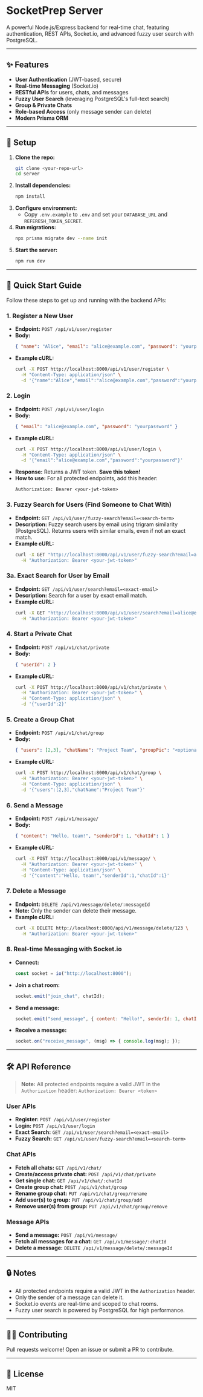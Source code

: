 # SocketPrep Server

A powerful Node.js/Express backend for real-time chat, featuring authentication, REST APIs, Socket.io, and advanced fuzzy user search with PostgreSQL.

---

## ✨ Features
- **User Authentication** (JWT-based, secure)
- **Real-time Messaging** (Socket.io)
- **RESTful APIs** for users, chats, and messages
- **Fuzzy User Search** (leveraging PostgreSQL's full-text search)
- **Group & Private Chats**
- **Role-based Access** (only message sender can delete)
- **Modern Prisma ORM**

---

## 🚀 Setup

1. **Clone the repo:**
   ```bash
   git clone <your-repo-url>
   cd server
   ```
2. **Install dependencies:**
   ```bash
   npm install
   ```
3. **Configure environment:**
   - Copy `.env.example` to `.env` and set your `DATABASE_URL` and `REFERESH_TOKEN_SECRET`.
4. **Run migrations:**
   ```bash
   npx prisma migrate dev --name init
   ```
5. **Start the server:**
   ```bash
   npm run dev
   ```

---

## 🏁 Quick Start Guide

Follow these steps to get up and running with the backend APIs:

### 1. Register a New User
- **Endpoint:** `POST /api/v1/user/register`
- **Body:**
  ```json
  { "name": "Alice", "email": "alice@example.com", "password": "yourpassword", "pic": "<optional-url>" }
  ```
- **Example cURL:**
  ```bash
  curl -X POST http://localhost:8000/api/v1/user/register \
    -H "Content-Type: application/json" \
    -d '{"name":"Alice","email":"alice@example.com","password":"yourpassword"}'
  ```

### 2. Login
- **Endpoint:** `POST /api/v1/user/login`
- **Body:**
  ```json
  { "email": "alice@example.com", "password": "yourpassword" }
  ```
- **Example cURL:**
  ```bash
  curl -X POST http://localhost:8000/api/v1/user/login \
    -H "Content-Type: application/json" \
    -d '{"email":"alice@example.com","password":"yourpassword"}'
  ```
- **Response:** Returns a JWT token. **Save this token!**
- **How to use:** For all protected endpoints, add this header:
  ```
  Authorization: Bearer <your-jwt-token>
  ```

### 3. Fuzzy Search for Users (Find Someone to Chat With)
- **Endpoint:** `GET /api/v1/user/fuzzy-search?email=<search-term>`
- **Description:** Fuzzy search users by email using trigram similarity (PostgreSQL). Returns users with similar emails, even if not an exact match.
- **Example cURL:**
  ```bash
  curl -X GET "http://localhost:8000/api/v1/user/fuzzy-search?email=ali" \
    -H "Authorization: Bearer <your-jwt-token>"
  ```

### 3a. Exact Search for User by Email
- **Endpoint:** `GET /api/v1/user/search?email=<exact-email>`
- **Description:** Search for a user by exact email match.
- **Example cURL:**
  ```bash
  curl -X GET "http://localhost:8000/api/v1/user/search?email=alice@example.com" \
    -H "Authorization: Bearer <your-jwt-token>"
  ```

### 4. Start a Private Chat
- **Endpoint:** `POST /api/v1/chat/private`
- **Body:**
  ```json
  { "userId": 2 }
  ```
- **Example cURL:**
  ```bash
  curl -X POST http://localhost:8000/api/v1/chat/private \
    -H "Authorization: Bearer <your-jwt-token>" \
    -H "Content-Type: application/json" \
    -d '{"userId":2}'
  ```

### 5. Create a Group Chat
- **Endpoint:** `POST /api/v1/chat/group`
- **Body:**
  ```json
  { "users": [2,3], "chatName": "Project Team", "groupPic": "<optional-url>" }
  ```
- **Example cURL:**
  ```bash
  curl -X POST http://localhost:8000/api/v1/chat/group \
    -H "Authorization: Bearer <your-jwt-token>" \
    -H "Content-Type: application/json" \
    -d '{"users":[2,3],"chatName":"Project Team"}'
  ```

### 6. Send a Message
- **Endpoint:** `POST /api/v1/message/`
- **Body:**
  ```json
  { "content": "Hello, team!", "senderId": 1, "chatId": 1 }
  ```
- **Example cURL:**
  ```bash
  curl -X POST http://localhost:8000/api/v1/message/ \
    -H "Authorization: Bearer <your-jwt-token>" \
    -H "Content-Type: application/json" \
    -d '{"content":"Hello, team!","senderId":1,"chatId":1}'
  ```

### 7. Delete a Message
- **Endpoint:** `DELETE /api/v1/message/delete/:messageId`
- **Note:** Only the sender can delete their message.
- **Example cURL:**
  ```bash
  curl -X DELETE http://localhost:8000/api/v1/message/delete/123 \
    -H "Authorization: Bearer <your-jwt-token>"
  ```

### 8. Real-time Messaging with Socket.io
- **Connect:**
  ```js
  const socket = io("http://localhost:8000");
  ```
- **Join a chat room:**
  ```js
  socket.emit("join_chat", chatId);
  ```
- **Send a message:**
  ```js
  socket.emit("send_message", { content: "Hello!", senderId: 1, chatId: 1 });
  ```
- **Receive a message:**
  ```js
  socket.on("receive_message", (msg) => { console.log(msg); });
  ```

---

## 🛠️ API Reference

> **Note:** All protected endpoints require a valid JWT in the `Authorization` header: `Authorization: Bearer <token>`

### User APIs
- **Register:** `POST /api/v1/user/register`
- **Login:** `POST /api/v1/user/login`
- **Exact Search:** `GET /api/v1/user/search?email=<exact-email>`
- **Fuzzy Search:** `GET /api/v1/user/fuzzy-search?email=<search-term>`

### Chat APIs
- **Fetch all chats:** `GET /api/v1/chat/`
- **Create/access private chat:** `POST /api/v1/chat/private`
- **Get single chat:** `GET /api/v1/chat/:chatId`
- **Create group chat:** `POST /api/v1/chat/group`
- **Rename group chat:** `PUT /api/v1/chat/group/rename`
- **Add user(s) to group:** `PUT /api/v1/chat/group/add`
- **Remove user(s) from group:** `PUT /api/v1/chat/group/remove`

### Message APIs
- **Send a message:** `POST /api/v1/message/`
- **Fetch all messages for a chat:** `GET /api/v1/message/:chatId`
- **Delete a message:** `DELETE /api/v1/message/delete/:messageId`

---

## 🔒 Notes
- All protected endpoints require a valid JWT in the `Authorization` header.
- Only the sender of a message can delete it.
- Socket.io events are real-time and scoped to chat rooms.
- Fuzzy user search is powered by PostgreSQL for high performance.

---

## 🧑‍💻 Contributing
Pull requests welcome! Open an issue or submit a PR to contribute.

---

## 📄 License
MIT 